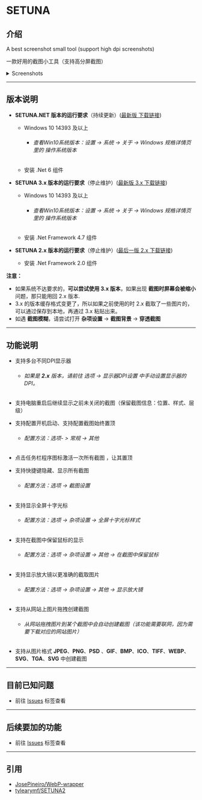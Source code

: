 # SETUNA

## 介绍
A best screenshot small tool (support high dpi screenshots) 

一款好用的截图小工具（支持高分屏截图）

<details>
 <summary>Screenshots</summary>
 <img src="壁纸示例图/示例1.png" />
 <img src="壁纸示例图/示例2.png" />
 <img src="壁纸示例图/示例3.png" />
</details>

---

## 版本说明
- **SETUNA.NET 版本的运行要求**（持续更新）([最新版 下载链接](https://github.com/cookgreen/SETUNA.NET/releases))
  
  - Windows 10 14393 及以上
  
    - ###### 查看Win10系统版本：设置 -> 系统 -> 关于 -> Windows 规格详情页里的 操作系统版本
  
  - 安装 .Net 6 组件
- **SETUNA 3.x 版本的运行要求**（停止维护）([最新版 3.x 下载链接](https://github.com/tylearymf/SETUNA2/releases))
  
  - Windows 10 14393 及以上
  
    - ###### 查看Win10系统版本：设置 -> 系统 -> 关于 -> Windows 规格详情页里的 操作系统版本
  
  - 安装 .Net Framework 4.7 组件
- **SETUNA 2.x 版本的运行要求**（停止维护）([最后一版 2.x 下载链接](https://github.com/tylearymf/SETUNA2/releases/tag/2.6.0))
  
  - 安装 .Net Framework 2.0 组件

**注意：**

- 如果系统不达要求的，**可以尝试使用 3.x 版本**，如果出现 **截图时屏幕会被缩小** 问题，那只能用回 2.x 版本.
- 3.x 的版本缓存格式变更了，所以如果之前使用的时 2.x 截取了一些图片的，可以通过保存到本地，再通过 3.x 粘贴出来。
- 如遇 **截图模糊**，请尝试打开 **杂项设置** -> **截图背景** -> **穿透截图**

---

## 功能说明
- 支持多台不同DPI显示器

  - ###### 如果是 **2.x** 版本，请前往 选项 -> 显示器DPI设置 中手动设置显示器的 DPI。

- 支持电脑重启后继续显示之前未关闭的截图（保留截图信息：位置、样式、层级）

- 支持配置开机启动、支持配置截图始终置顶

  - ###### 配置方法：选项- > 常规 -> 其他

- 点击任务栏程序图标激活一次所有截图 ，让其置顶

- 支持快捷键隐藏、显示所有截图

  - ###### 配置方法：选项 -> 截图设置
  
- 支持显示全屏十字光标

  - ###### 配置方法：选项 -> 杂项设置 -> 全屏十字光标样式

- 支持在截图中保留鼠标的显示

  - ###### 配置方法：选项 -> 杂项设置 -> 其他 -> 在截图中保留鼠标

- 支持显示放大镜以更准确的截取图片

  - ###### 配置方法：选项 -> 杂项设置 -> 其他 -> 显示放大镜

- 支持从网站上图片拖拽创建截图

  - ###### 从网站拖拽图片到某个截图中会自动创建截图（该功能需要联网，因为需要下载对应的网站图片）
  
- 支持从图片格式 **JPEG**、**PNG**、**PSD** 、**GIF**、**BMP**、**ICO**、**TIFF**、**WEBP**、**SVG**、**TGA**、**SVG** 中创建截图

---

## 目前已知问题
- 前往 [Issues](https://github.com/tylearymf/SETUNA2/issues) 标签查看

---

## 后续要加的功能
- 前往 [Issues](https://github.com/tylearymf/SETUNA2/issues) 标签查看

---

## 引用
- [JosePineiro/WebP-wrapper](https://github.com/JosePineiro/WebP-wrapper)
- [tylearymf/SETUNA2](https://github.com/tylearymf/SETUNA2)
